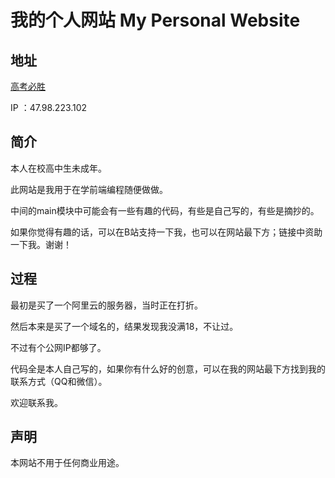 我的个人网站 My Personal Website
========

## 地址

[高考必胜](http://47.98.223.102)

IP ：47.98.223.102

## 简介

本人在校高中生未成年。

此网站是我用于在学前端编程随便做做。

中间的main模块中可能会有一些有趣的代码，有些是自己写的，有些是摘抄的。

如果你觉得有趣的话，可以在B站支持一下我，也可以在网站最下方；链接中资助一下我。谢谢！

## 过程

最初是买了一个阿里云的服务器，当时正在打折。

然后本来是买了一个域名的，结果发现我没满18，不让过。

不过有个公网IP都够了。

代码全是本人自己写的，如果你有什么好的创意，可以在我的网站最下方找到我的联系方式（QQ和微信）。

欢迎联系我。

## 声明

本网站不用于任何商业用途。
